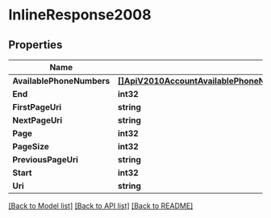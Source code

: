 # InlineResponse2008

## Properties

Name | Type | Description | Notes
------------ | ------------- | ------------- | -------------
**AvailablePhoneNumbers** | [**[]ApiV2010AccountAvailablePhoneNumberCountryAvailablePhoneNumberMobile**](api.v2010.account.available_phone_number_country.available_phone_number_mobile.md) |  | [optional] 
**End** | **int32** |  | [optional] 
**FirstPageUri** | **string** |  | [optional] 
**NextPageUri** | **string** |  | [optional] 
**Page** | **int32** |  | [optional] 
**PageSize** | **int32** |  | [optional] 
**PreviousPageUri** | **string** |  | [optional] 
**Start** | **int32** |  | [optional] 
**Uri** | **string** |  | [optional] 

[[Back to Model list]](../README.md#documentation-for-models) [[Back to API list]](../README.md#documentation-for-api-endpoints) [[Back to README]](../README.md)


